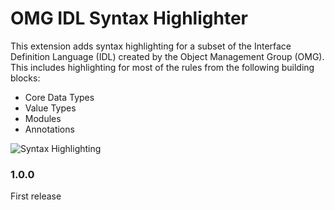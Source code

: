 # OMG IDL Syntax Highlighter

This extension adds syntax highlighting for a subset of the Interface Definition Language (IDL) created by the Object Management Group (OMG). This includes highlighting for most of the rules from the following building blocks:

* Core Data Types
* Value Types
* Modules
* Annotations

![Syntax Highlighting](https://github.com/rticommunity/vscode-omg-idl/blob/master/images/hello_world_idl.png)


### 1.0.0
First release
